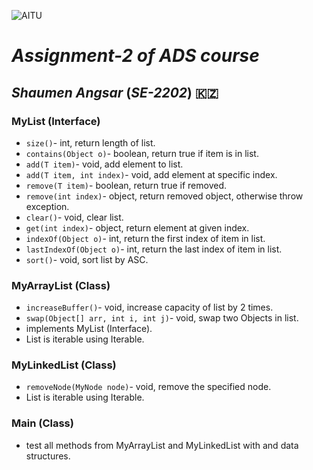 ![AITU](https://static.tildacdn.com/tild3764-6633-4663-b138-303730646233/aitu-logo__2.png)
# _Assignment-2 of **ADS** course_
## **_Shaumen Angsar_** (*SE-2202*) 🇰🇿

### MyList (Interface)
- ```size()```- int, return length of list.
- ```contains(Object o)```- boolean, return true if item is in list.
- ```add(T item)```- void, add element to list.
- ```add(T item, int index)```- void, add element at specific index.
- ```remove(T item)```- boolean, return true if removed.
- ```remove(int index)```- object, return removed object, otherwise throw exception.
- ```clear()```- void, clear list.
- ```get(int index)```- object, return element at given index.
- ```indexOf(Object o)```- int, return the first index of item in list.
- ```lastIndexOf(Object o)```- int, return the last index of item in list.
- ```sort()```- void, sort list by ASC.
### MyArrayList (Class)
- ```increaseBuffer()```- void, increase capacity of list by 2 times.
- ```swap(Object[] arr, int i, int j)```- void, swap two Objects in list.
- implements MyList (Interface).
- List is iterable using Iterable.
### MyLinkedList (Class)
- ```removeNode(MyNode node)```- void, remove the specified node.
- List is iterable using Iterable.
### Main (Class)
- test all methods from MyArrayList and MyLinkedList with <Integer> and <String> data structures.


